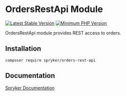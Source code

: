 # OrdersRestApi Module
[![Latest Stable Version](https://poser.pugx.org/spryker/orders-rest-api/v/stable.svg)](https://packagist.org/packages/spryker/orders-rest-api)
[![Minimum PHP Version](https://img.shields.io/badge/php-%3E%3D%208.0-8892BF.svg)](https://php.net/)

OrdersRestApi module provides REST access to orders.

## Installation

```
composer require spryker/orders-rest-api
```

## Documentation

[Spryker Documentation](https://docs.spryker.com)
